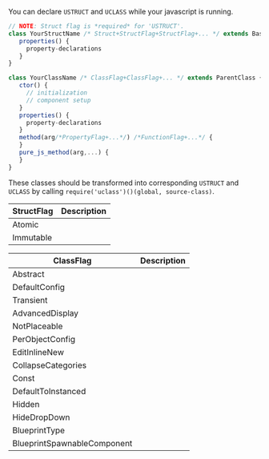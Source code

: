 You can declare `USTRUCT` and `UCLASS` while your javascript is running.

```js
// NOTE: Struct flag is *required* for 'USTRUCT'.
class YourStructName /* Struct+StructFlag+StructFlag+... */ extends BaseStruct {
   properties() {
     property-declarations
   }
}
```

```js
class YourClassName /* ClassFlag+ClassFlag+... */ extends ParentClass {
   ctor() {
     // initialization
     // component setup
   }
   properties() {
     property-declarations
   }
   method(arg/*PropertyFlag+...*/) /*FunctionFlag+...*/ {
   }
   pure_js_method(arg,...) {
   }
}
```

These classes should be transformed into corresponding `USTRUCT` and `UCLASS` by calling `require('uclass')()(global, source-class)`. 

StructFlag | Description
-----------|------------
Atomic|
Immutable|

ClassFlag | Description
----------|------------
Abstract|
DefaultConfig|
Transient|
AdvancedDisplay|
NotPlaceable|
PerObjectConfig|
EditInlineNew|
CollapseCategories|
Const|
DefaultToInstanced|
Hidden|
HideDropDown|
BlueprintType|
BlueprintSpawnableComponent|